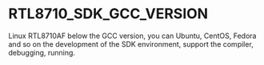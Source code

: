 # RTL8710_SDK_GCC_VERSION
Linux RTL8710AF below the GCC version, you can Ubuntu, CentOS, Fedora and so on the development of the SDK environment, support the compiler, debugging, running. 
